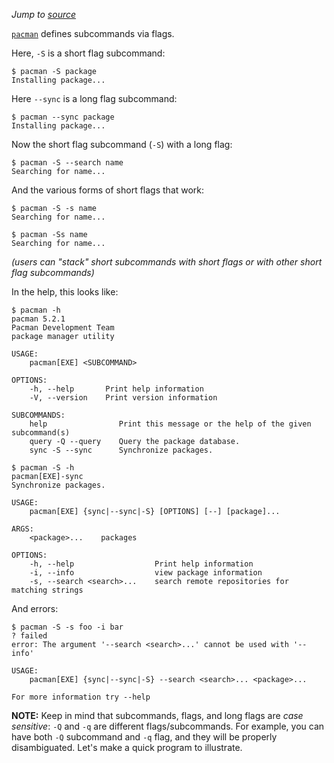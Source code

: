 *Jump to [source](pacman.rs)*

[`pacman`](https://wiki.archlinux.org/index.php/pacman) defines subcommands via flags.

Here, `-S` is a short flag subcommand:
```console
$ pacman -S package
Installing package...

```

Here `--sync` is a long flag subcommand:
```console
$ pacman --sync package
Installing package...

```

Now the short flag subcommand (`-S`) with a long flag:
```console
$ pacman -S --search name
Searching for name...

```

And the various forms of short flags that work:
```console
$ pacman -S -s name
Searching for name...

$ pacman -Ss name
Searching for name...

```
*(users can "stack" short subcommands with short flags or with other short flag subcommands)*

In the help, this looks like:
```console
$ pacman -h
pacman 5.2.1
Pacman Development Team
package manager utility

USAGE:
    pacman[EXE] <SUBCOMMAND>

OPTIONS:
    -h, --help       Print help information
    -V, --version    Print version information

SUBCOMMANDS:
    help                Print this message or the help of the given subcommand(s)
    query -Q --query    Query the package database.
    sync -S --sync      Synchronize packages.

$ pacman -S -h
pacman[EXE]-sync 
Synchronize packages.

USAGE:
    pacman[EXE] {sync|--sync|-S} [OPTIONS] [--] [package]...

ARGS:
    <package>...    packages

OPTIONS:
    -h, --help                  Print help information
    -i, --info                  view package information
    -s, --search <search>...    search remote repositories for matching strings

```

And errors:
```console
$ pacman -S -s foo -i bar
? failed
error: The argument '--search <search>...' cannot be used with '--info'

USAGE:
    pacman[EXE] {sync|--sync|-S} --search <search>... <package>...

For more information try --help

```

**NOTE:** Keep in mind that subcommands, flags, and long flags are *case sensitive*: `-Q` and `-q` are different flags/subcommands. For example, you can have both `-Q` subcommand and `-q` flag, and they will be properly disambiguated.
Let's make a quick program to illustrate.
